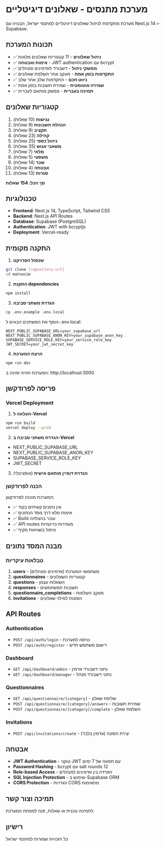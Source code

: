 # מערכת מתנסים - שאלונים דיגיטליים

מערכת מתקדמת לניהול שאלונים דיגיטליים למתנסי ישראל, הבנויה עם Next.js 14 ו-Supabase.

## תכונות המערכת

- ✅ **ניהול שאלונים** - 11 קטגוריות שאלונים מלאות
- ✅ **אימות ואבטחה** - JWT authentication עם bcrypt
- ✅ **ממשקי ניהול** - דשבורד לאדמינים ומנהלים
- ✅ **התקדמות בזמן אמת** - מעקב אחר השלמת שאלונים
- ✅ **ניווט חכם** - התקדמות שלב אחר שלב
- ✅ **שמירה אוטומטית** - שמירת תשובות בזמן אמת
- ✅ **תמיכה בעברית** - ממשק מותאם לעברית

## קטגוריות שאלונים

1. **נגישות** (10 שאלות)
2. **הנהלת חשבונות** (9 שאלות)
3. **תקציב** (9 שאלות)
4. **קהילה** (23 שאלות)
5. **ניהול כספי** (25 שאלות)
6. **משאבי אנוש** (35 שאלות)
7. **מלאי** (7 שאלות)
8. **משפטי** (5 שאלות)
9. **שכר** (14 שאלות)
10. **אבטחה** (4 שאלות)
11. **סגרות** (13 שאלות)

**סך הכל: 154 שאלות**

## טכנולוגיות

- **Frontend**: Next.js 14, TypeScript, Tailwind CSS
- **Backend**: Next.js API Routes
- **Database**: Supabase (PostgreSQL)
- **Authentication**: JWT with bcryptjs
- **Deployment**: Vercel-ready

## התקנה מקומית

1. **שכפול הפרויקט**
```bash
git clone [repository-url]
cd matnasim
```

2. **התקנת dependencies**
```bash
npm install
```

3. **הגדרת משתני סביבה**
```bash
cp .env.example .env.local
```

הוסף את המשתנים הבאים ל-.env.local:
```
NEXT_PUBLIC_SUPABASE_URL=your_supabase_url
NEXT_PUBLIC_SUPABASE_ANON_KEY=your_supabase_anon_key
SUPABASE_SERVICE_ROLE_KEY=your_service_role_key
JWT_SECRET=your_jwt_secret_key
```

4. **הרצת המערכת**
```bash
npm run dev
```

המערכת תהיה זמינה ב: http://localhost:3000

## פריסה לפרודקשן

### Vercel Deployment

1. **העלאה ל-Vercel**
```bash
npm run build
vercel deploy --prod
```

2. **הגדרת משתני סביבה ב-Vercel**
- NEXT_PUBLIC_SUPABASE_URL
- NEXT_PUBLIC_SUPABASE_ANON_KEY  
- SUPABASE_SERVICE_ROLE_KEY
- JWT_SECRET

3. **הגדרת דומיין מותאם אישית** (אופציונלי)

### הכנה לפרודקשן

המערכת מוכנה לפרודקשן:
- ✅ אין נתונים קשיחים בקוד
- ✅ אימות מלא דרך מסד הנתונים
- ✅ Build עובר בהצלחה
- ✅ API routes מוגדרות כדינמיות
- ✅ טיפול בשגיאות מקיף

## מבנה המסד נתונים

### טבלאות עיקריות

1. **users** - משתמשי המערכת (אדמינים ומנהלים)
2. **questionnaires** - קטגוריות השאלונים
3. **questions** - השאלות עצמן
4. **responses** - תשובות המשתמשים
5. **questionnaire_completions** - מעקב השלמות
6. **invitations** - הזמנות למילוי שאלונים

## API Routes

### Authentication
- `POST /api/auth/login` - כניסה למערכת
- `POST /api/auth/register` - רישום משתמש חדש

### Dashboard
- `GET /api/dashboard/admin` - נתוני דשבורד אדמין
- `GET /api/dashboard/manager` - נתוני דשבורד מנהל

### Questionnaires
- `GET /api/questionnaire/[category]` - שליפת שאלון
- `POST /api/questionnaire/[category]/answers` - שמירת תשובות
- `POST /api/questionnaire/[category]/complete` - השלמת שאלון

### Invitations
- `POST /api/invitations/create` - יצירת הזמנה (אדמין בלבד)

## אבטחה

- **JWT Authentication** - טוקני JWT עם תפוגה של 7 ימים
- **Password Hashing** - bcrypt עם salt rounds 12
- **Role-based Access** - הפרדה בין אדמינים למנהלים
- **SQL Injection Protection** - שימוש ב-Supabase ORM
- **CORS Protection** - הגדרות CORS מתאימות

## תמיכה וצור קשר

לתמיכה טכנית או שאלות, פנה למפתח המערכת.

## רישיון

כל הזכויות שמורות למתנסי ישראל 